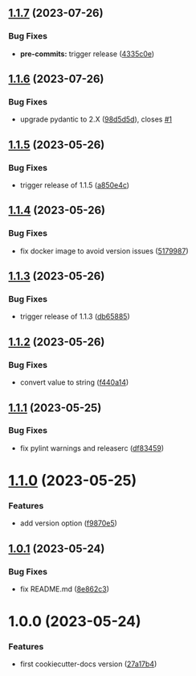 ## [1.1.7](https://git.sk5.io/skale-5/docker-images/cookiecutter-docs/compare/v1.1.6...v1.1.7) (2023-07-26)


### Bug Fixes

* **pre-commits:** trigger release ([4335c0e](https://git.sk5.io/skale-5/docker-images/cookiecutter-docs/commit/4335c0ec9486f381924062a88cf36fb757370744))

## [1.1.6](https://git.sk5.io/skale-5/docker-images/cookiecutter-docs/compare/v1.1.5...v1.1.6) (2023-07-26)


### Bug Fixes

* upgrade pydantic to 2.X ([98d5d5d](https://git.sk5.io/skale-5/docker-images/cookiecutter-docs/commit/98d5d5dc753aea46e556743721587f30660ad6ed)), closes [#1](https://git.sk5.io/skale-5/docker-images/cookiecutter-docs/issues/1)

## [1.1.5](https://git.sk5.io/skale-5/docker-images/cookiecutter-docs/compare/v1.1.4...v1.1.5) (2023-05-26)


### Bug Fixes

* trigger release of 1.1.5 ([a850e4c](https://git.sk5.io/skale-5/docker-images/cookiecutter-docs/commit/a850e4c6b36d5e70147971b3d891d065b2b1dde5))

## [1.1.4](https://git.sk5.io/skale-5/docker-images/cookiecutter-docs/compare/v1.1.3...v1.1.4) (2023-05-26)


### Bug Fixes

* fix docker image to avoid version issues ([5179987](https://git.sk5.io/skale-5/docker-images/cookiecutter-docs/commit/5179987354c150e2815807c6f96b940cdc622499))

## [1.1.3](https://git.sk5.io/skale-5/docker-images/cookiecutter-docs/compare/v1.1.2...v1.1.3) (2023-05-26)


### Bug Fixes

* trigger release of 1.1.3 ([db65885](https://git.sk5.io/skale-5/docker-images/cookiecutter-docs/commit/db65885552a6b93203876f47241a8a590894e46e))

## [1.1.2](https://git.sk5.io/skale-5/docker-images/cookiecutter-docs/compare/v1.1.1...v1.1.2) (2023-05-26)


### Bug Fixes

* convert value to string ([f440a14](https://git.sk5.io/skale-5/docker-images/cookiecutter-docs/commit/f440a14c77bdccaad39344a3310354ffdf3545d0))

## [1.1.1](https://git.sk5.io/skale-5/docker-images/cookiecutter-docs/compare/v1.1.0...v1.1.1) (2023-05-25)


### Bug Fixes

* fix pylint warnings and releaserc ([df83459](https://git.sk5.io/skale-5/docker-images/cookiecutter-docs/commit/df83459f077db5851144c96b6ad854cd6d7c61e7))

# [1.1.0](https://git.sk5.io/skale-5/docker-images/cookiecutter-docs/compare/v1.0.1...v1.1.0) (2023-05-25)


### Features

* add version option ([f9870e5](https://git.sk5.io/skale-5/docker-images/cookiecutter-docs/commit/f9870e5591ee20123ef51ebbebecf9fab0cec18a))

## [1.0.1](https://git.sk5.io/skale-5/docker-images/cookiecutter-docs/compare/v1.0.0...v1.0.1) (2023-05-24)


### Bug Fixes

* fix README.md ([8e862c3](https://git.sk5.io/skale-5/docker-images/cookiecutter-docs/commit/8e862c33e77404b2717dcc5426f52b6aa03662ca))

# 1.0.0 (2023-05-24)


### Features

* first cookiecutter-docs version ([27a17b4](https://git.sk5.io/skale-5/docker-images/cookiecutter-docs/commit/27a17b40ef96dab2cca1fb49515763b6c1de7228))
